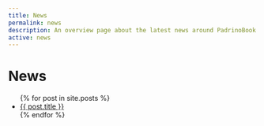 ```yaml
---
title: News
permalink: news
description: An overview page about the latest news around PadrinoBook - either progress on the book, new features for the website or other kind of announcement. Content of the page is also send via the newsletter.
active: news
---
```


<h1>News</h1>
<ul>
  {% for post in site.posts %}
    <li>
      <a href="{{ post.url }}">{{ post.title }}</a>
    </li>
  {% endfor %}
</ul>

